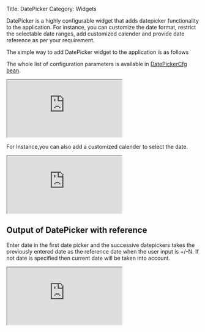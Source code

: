 Title: DatePicker
Category: Widgets

DatePicker is a highly configurable widget that adds datepicker functionality to the application. For instance, you can customize the date format, restrict the selectable date ranges, add customized calender and provide date reference as per your requirement.

The simple way to add DatePicker widget to the application is as follows

<script src='http://snippets.ariatemplates.com/snippets/github.com/ariatemplates/documentation-code/%VERSION%/snippets/widgets/datepicker/Snippet.tpl?tag=wgtDatePickerSimple&lang=at&outdent=true'></script>

The whole list of configuration parameters is available in [DatePickerCfg bean](http://ariatemplates.com/api/#aria.widgets.CfgBeans:DatePickerCfg ).

<iframe class='samples' src='http://snippets.ariatemplates.com/samples/github.com/ariatemplates/documentation-code/%VERSION%/samples/widgets/datepicker/?skip=1' ></iframe>

For Instance,you can also add a customized calender to select the date.

<script src='http://snippets.ariatemplates.com/snippets/github.com/ariatemplates/documentation-code/%VERSION%/snippets/widgets/datepicker/Snippet.tpl?tag=wgtDatePickerCustom&lang=at&outdent=true'></script>

<iframe class='samples' src='http://snippets.ariatemplates.com/samples/github.com/ariatemplates/documentation-code/%VERSION%/samples/widgets/datepicker/customized/?skip=1' ></iframe>

## Output of DatePicker with reference
Enter date in the first date picker and the successive datepickers takes the previously entered date as the reference date when the user input is +/-N. If not date is specified then current date will be taken into account.

<iframe class='samples' src='http://snippets.ariatemplates.com/samples/github.com/ariatemplates/documentation-code/%VERSION%/samples/widgets/datepicker/reference/?skip=1' ></iframe>
